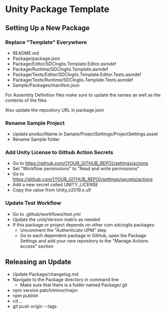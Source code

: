 # Unity Package Template

## Setting Up a New Package

### Replace "Template" Everywhere
- README.md
- Package/package.json
- Package/Editor/SDCInglis.Template.Editor.asmdef
- Package/Runtime/SDCInglis.Template.asmdef
- Package/Tests/Editor/SDCInglis.Template.Editor.Tests.asmdef
- Package/Tests/Runtime/SDCInglis.Template.Tests.asmdef
- Sample/Packages/manifest.json

For Assembly Definition files make sure to update the names as well as the contents of the files

Also update the repository URL in package.json

### Rename Sample Project
- Update productName in Sample/ProjectSettings/ProjectSettings.asset
- Rename Sample folder

### Add Unity License to Github Action Secrets
- Go to https://github.com/{YOUR_GITHUB_REPO}/settings/actions
- Set "Workflow permissions" to "Read and write permissions"
- Go to https://github.com/{YOUR_GITHUB_REPO}/settings/secrets/actions
- Add a new secret called UNITY_LICENSE
- Copy the value from Unity_v2019.x.ulf

### Update Test Workflow
- Go to .github/workflows/test.yml
- Update the unityVersion matrix as needed
- If this package or project depends on other com.sdcinglis packages:
  - Uncomment the "Authenticate UPM" step
  - Go to each dependent package in GitHub, open the Package Settings and add your new repository to the "Manage Actions access" section

## Releasing an Update
- Update Package/changelog.md
- Navigate to the Package directory in command line
  - Make sure that there is a folder named Package/.git
- npm version patch/minor/major
- npm publish
- cd ..
- git push origin --tags